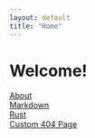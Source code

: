 ```yaml
---
layout: default
title: "Home"
---
```


# Welcome!

[About](/README.md)  
[Markdown](/markdown/readme.md)  
[Rust](/rust/readme.md)  
[Custom 404 Page](/404.md)
